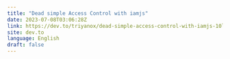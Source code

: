 ```yaml
---
title: "Dead simple Access Control with iamjs"
date: 2023-07-08T03:06:28Z
link: https://dev.to/triyanox/dead-simple-access-control-with-iamjs-10le?utm_medium=RSS&utm_source=news.12bit.vn
site: dev.to
language: English
draft: false
---
```

